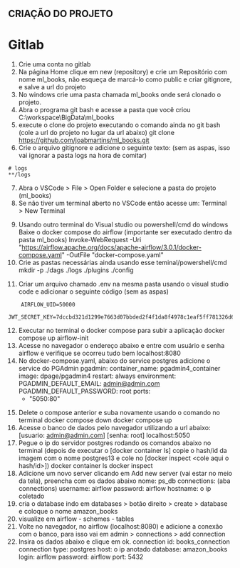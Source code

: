 ## CRIAÇÃO DO PROJETO

# Gitlab
1. Crie uma conta no gitlab
2. Na página Home clique em new (repository) e crie um Repositório com nome ml_books, não esqueça de marcá-lo como public e criar gitignore, e salve a url do projeto
3. No windows crie uma pasta chamada ml_books onde será clonado o projeto.
4. Abra o programa git bash e acesse a pasta que você criou
C:\workspace\BigData\ml_books
5. execute o clone do projeto executando o comando ainda no git bash (cole a url do projeto no lugar da url abaixo)
git clone https://github.com/joabmartins/ml_books.git
6. Crie o arquivo gitignore e adicione o seguinte texto: (sem as aspas, isso vai ignorar a pasta logs na hora de comitar)
```
# logs
**/logs
```
7. Abra o VSCode > File > Open Folder e selecione a pasta do projeto (ml_books)
8. Se não tiver um terminal aberto no VSCode então acesse um: Terminal > New Terminal

<!---
Nesse ponto mostrar aos alunos como criar uma imagem simples no docker antes de explicar como criar usando docker compose (usa o ubuntu)
docker exec -it <nome imagem> bash
cat /etc/issue
lsb_release -a
cat etc/os-release
hostnamectl
-->

9. Usando outro terminal do Visual studio ou powershell/cmd do windows Baixe o docker compose do airflow (importante ser executado dentro da pasta ml_books)
Invoke-WebRequest -Uri "https://airflow.apache.org/docs/apache-airflow/3.0.1/docker-compose.yaml" -OutFile "docker-compose.yaml"
10. Crie as pastas necessárias ainda usando esse teminal/powershell/cmd
mkdir -p ./dags ./logs ./plugins ./config

<!---
Abrir o docker-compose.yaml e explicar para os alunos o que tem nele, os serviços/volumes/portas e porque tem que criar o .env para este caso específico
-->

11. Criar um arquivo chamado .env na mesma pasta usando o visual studio code e adicionar o seguinte código (sem as aspas)
```
	AIRFLOW_UID=50000
	JWT_SECRET_KEY=7dccbd321d1299e7663d07bbded2f4f1da8f4978c1eaf5ff781326d6005ebcf5
```
12. Executar no terminal o docker compose para subir a aplicação
docker compose up airflow-init 
13. Acesse no navegador o endereço abaixo e entre com usuário e senha airflow e verifique se ocorreu tudo bem
localhost:8080
14. No docker-compose.yaml, abaixo do service postgres adicione o service do PGAdmin
pgadmin:
    container_name: pgadmin4_container
    image: dpage/pgadmin4
    restart: always
    environment:
      PGADMIN_DEFAULT_EMAIL: admin@admin.com
      PGADMIN_DEFAULT_PASSWORD: root
    ports:
      - "5050:80"

<!---
Explicar para os alunos porque não é obrigatório excluir o container existente e subir um novo (adicionamos coisas, quando é opcional)
-->

15. Delete o compose anterior e suba novamente usando o comando no terminal
docker compose down
docker compose up
16. Acesse o banco de dados pelo navegador utilizando a url abaixo: [usuario: admin@admin.com] [senha: root]
localhost:5050
17. Pegue o ip do servidor postgres rodando os comandos abaixo no terminal
(depois de executar o [docker container ls] copie o hash/id da imagem com o nome postgres13 e cole no [docker inspect <cole aqui o hash/id>])
docker container ls
docker inspect <postgres13 container_id>
18. Adicione um novo server clicando em Add new server (vai estar no meio da tela), preencha com os dados abaixo
nome: ps_db
connections: (aba connections)
	username: airflow
	password: airflow
	hostname: o ip coletado
19. cria o database indo em databases > botão direito > create > database e coloque o nome amazon_books
20. visualize em airflow - schemes - tables
21. Volte no navegador, no airflow (localhost:8080) e adicione a conexão com o banco, para isso vai em admin > connections > add connection
22. Insira os dados abaixo e clique em ok.
	connection id: books_connection
	connection type: postgres
	host: o ip anotado
	database: amazon_books
	login: airflow
	password: airflow
	port: 5432